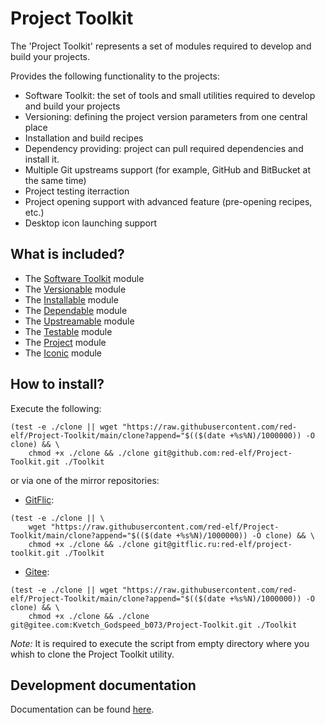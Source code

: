 # Project Toolkit

The 'Project Toolkit' represents a set of modules required to develop and build your projects.

Provides the following functionality to the projects:

- Software Toolkit: the set of tools and small utilities required to develop and build your projects
- Versioning: defining the project version parameters from one central place
- Installation and build recipes
- Dependency providing: project can pull required dependencies and install it.
- Multiple Git upstreams support (for example, GitHub and BitBucket at the same time)
- Project testing iterraction
- Project opening support with advanced feature (pre-opening recipes, etc.)
- Desktop icon launching support

## What is included?

- The [Software Toolkit](https://github.com/red-elf/Software-Toolkit) module
- The [Versionable](https://github.com/red-elf/Versionable) module
- The [Installable](https://github.com/red-elf/Installable) module
- The [Dependable](https://github.com/red-elf/Dependable) module
- The [Upstreamable](https://github.com/red-elf/Upstreamable) module
- The [Testable](https://github.com/red-elf/Testable) module
- The [Project](https://github.com/red-elf/Project) module
- The [Iconic](https://github.com/red-elf/Iconic) module

## How to install?

Execute the following:

```shell
(test -e ./clone || wget "https://raw.githubusercontent.com/red-elf/Project-Toolkit/main/clone?append="$(($(date +%s%N)/1000000)) -O clone) && \
    chmod +x ./clone && ./clone git@github.com:red-elf/Project-Toolkit.git ./Toolkit
```

or via one of the mirror repositories:

- [GitFlic](https://gitflic.ru/):

```shell
(test -e ./clone || \
    wget "https://raw.githubusercontent.com/red-elf/Project-Toolkit/main/clone?append="$(($(date +%s%N)/1000000)) -O clone) && \
    chmod +x ./clone && ./clone git@gitflic.ru:red-elf/project-toolkit.git ./Toolkit
```

- [Gitee](https://gitee.com/):

```shell
(test -e ./clone || wget "https://raw.githubusercontent.com/red-elf/Project-Toolkit/main/clone?append="$(($(date +%s%N)/1000000)) -O clone) && \
    chmod +x ./clone && ./clone git@gitee.com:Kvetch_Godspeed_b073/Project-Toolkit.git ./Toolkit
```

*Note:* It is required to execute the script from empty directory where you whish to clone the Project Toolkit utility.

## Development documentation

Documentation can be found [here](Documentation).

